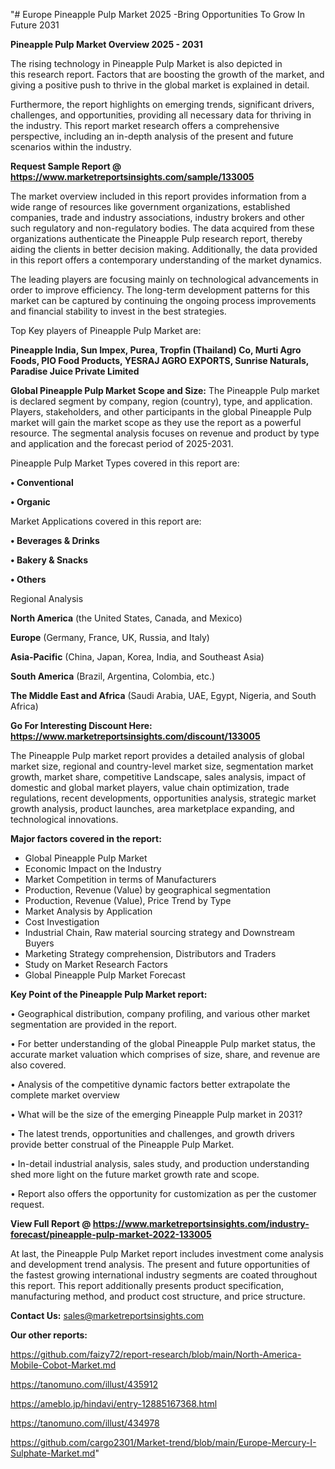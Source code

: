 "# Europe Pineapple Pulp Market 2025 -Bring Opportunities To Grow In Future 2031

<Strong> Pineapple Pulp Market Overview 2025 - 2031</strong>

The rising technology in Pineapple Pulp Market is also depicted in this research report. Factors that are boosting the growth of the market, and giving a positive push to thrive in the global market is explained in detail.

Furthermore, the report highlights on emerging trends, significant drivers, challenges, and opportunities, providing all necessary data for thriving in the industry. This report market research offers a comprehensive perspective, including an in-depth analysis of the present and future scenarios within the industry.

<strong>Request Sample Report @ <a href=https://www.marketreportsinsights.com/sample/133005>https://www.marketreportsinsights.com/sample/133005</a></strong>

The market overview included in this report provides information from a wide range of resources like government organizations, established companies, trade and industry associations, industry brokers and other such regulatory and non-regulatory bodies. The data acquired from these organizations authenticate the Pineapple Pulp research report, thereby aiding the clients in better decision making. Additionally, the data provided in this report offers a contemporary understanding of the market dynamics.

The leading players are focusing mainly on technological advancements in order to improve efficiency. The long-term development patterns for this market can be captured by continuing the ongoing process improvements and financial stability to invest in the best strategies.

Top Key players of Pineapple Pulp Market are:

<strong>Pineapple India, Sun Impex, Purea, Tropfin (Thailand) Co, Murti Agro Foods, PIO Food Products, YESRAJ AGRO EXPORTS, Sunrise Naturals, Paradise Juice Private Limited</strong>

<strong><b>Global Pineapple Pulp Market Scope and Size:</b></strong>
The Pineapple Pulp market is declared segment by company, region (country), type, and application. Players, stakeholders, and other participants in the global Pineapple Pulp market will gain the market scope as they use the report as a powerful resource. The segmental analysis focuses on revenue and product by type and application and the forecast period of 2025-2031.

Pineapple Pulp Market Types covered in this report are:

<strong>• Conventional

• Organic</strong>

Market Applications covered in this report are:

<strong>• Beverages & Drinks

• Bakery & Snacks

• Others</strong> 

Regional Analysis

<strong>North America</strong> (the United States, Canada, and Mexico)

<strong>Europe</strong> (Germany, France, UK, Russia, and Italy)

<strong>Asia-Pacific</strong> (China, Japan, Korea, India, and Southeast Asia)

<strong>South America</strong> (Brazil, Argentina, Colombia, etc.)

<strong>The Middle East and Africa</strong> (Saudi Arabia, UAE, Egypt, Nigeria, and South Africa)

<strong>Go For Interesting Discount Here: <a href=https://www.marketreportsinsights.com/discount/133005>https://www.marketreportsinsights.com/discount/133005</a></strong>

The Pineapple Pulp market report provides a detailed analysis of global market size, regional and country-level market size, segmentation market growth, market share, competitive Landscape, sales analysis, impact of domestic and global market players, value chain optimization, trade regulations, recent developments, opportunities analysis, strategic market growth analysis, product launches, area marketplace expanding, and technological innovations.

<strong><b>Major factors covered in the report:</b></strong>
<ul>
  <li>Global Pineapple Pulp Market </li>
  <li>Economic Impact on the Industry</li>
  <li>Market Competition in terms of Manufacturers</li>
  <li>Production, Revenue (Value) by geographical segmentation</li>
  <li>Production, Revenue (Value), Price Trend by Type</li>
  <li>Market Analysis by Application</li>
  <li>Cost Investigation</li>
  <li>Industrial Chain, Raw material sourcing strategy and Downstream Buyers</li>
  <li>Marketing Strategy comprehension, Distributors and Traders</li>
  <li>Study on Market Research Factors</li>
  <li>Global Pineapple Pulp Market Forecast</li>
</ul>

<strong><b>Key Point of the Pineapple Pulp Market report:</b></strong>

• Geographical distribution, company profiling, and various other market segmentation are provided in the report.

• For better understanding of the global Pineapple Pulp market status, the accurate market valuation which comprises of size, share, and revenue are also covered.

• Analysis of the competitive dynamic factors better extrapolate the complete market overview

• What will be the size of the emerging Pineapple Pulp market in 2031?

• The latest trends, opportunities and challenges, and growth drivers provide better construal of the Pineapple Pulp Market.

• In-detail industrial analysis, sales study, and production understanding shed more light on the future market growth rate and scope.

• Report also offers the opportunity for customization as per the customer request.

<strong><b>View Full Report @ <a href=https://www.marketreportsinsights.com/industry-forecast/pineapple-pulp-market-2022-133005>https://www.marketreportsinsights.com/industry-forecast/pineapple-pulp-market-2022-133005</a></b></strong>


At last, the Pineapple Pulp Market report includes investment come analysis and development trend analysis. The present and future opportunities of the fastest growing international industry segments are coated throughout this report. This report additionally presents product specification, manufacturing method, and product cost structure, and price structure.

<strong>Contact Us:</strong>
sales@marketreportsinsights.com

<strong>Our other reports:</strong>

<a href=https://github.com/faizy72/report-research/blob/main/North-America-Mobile-Cobot-Market.md>https://github.com/faizy72/report-research/blob/main/North-America-Mobile-Cobot-Market.md</a>

<a href=https://tanomuno.com/illust/435912>https://tanomuno.com/illust/435912</a>

<a href=https://ameblo.jp/hindavi/entry-12885167368.html>https://ameblo.jp/hindavi/entry-12885167368.html</a>

<a href=https://tanomuno.com/illust/434978>https://tanomuno.com/illust/434978</a>

<a href=https://github.com/cargo2301/Market-trend/blob/main/Europe-Mercury-I-Sulphate-Market.md>https://github.com/cargo2301/Market-trend/blob/main/Europe-Mercury-I-Sulphate-Market.md</a>"
